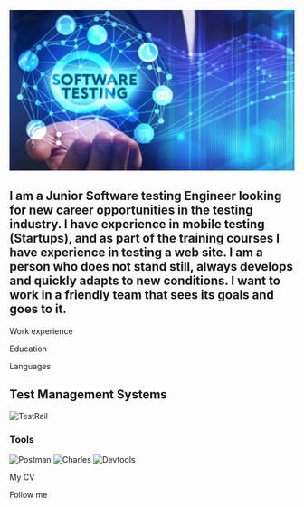 ![Header](https://github.com/Julia760/julia760/blob/main/assets/354c5fe31a70190fb3ef34bd660f5752012a4ccb.webp)

## I am a Junior Software testing Engineer looking for new career opportunities in the testing industry. I have experience in mobile testing (Startups), and as part of the training courses I have experience in testing a web site. I am a person who does not stand still, always develops and quickly adapts to new conditions. I want to work in a friendly team that sees its goals and goes to it.

Work experience

Education

Languages

## Test Management Systems

![TestRail](https://img.shields.io/badge/-TestRail-4682B4?style=for-the-badge&logo=testrail&logoColor=2E8B57)

### Tools

![Postman](https://img.shields.io/badge/-Postman-4682B4?style=for-the-badge&logo=postman&logoColor=FF8C00)
![Charles](https://img.shields.io/badge/-Charles-4682B4?style=for-the-badge&logo=charles&logoColor=FF8C00)
![Devtools](https://img.shields.io/badge/-Devtools-4682B4?style=for-the-badge&logo=devtools&logoColor=FF8C00)

My CV

Follow me
